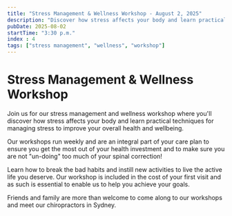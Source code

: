 ```yaml
---
title: "Stress Management & Wellness Workshop - August 2, 2025"
description: "Discover how stress affects your body and learn practical techniques for managing stress to improve your overall health and wellbeing."
pubDate: 2025-08-02
startTime: "3:30 p.m."
index : 4
tags: ["stress management", "wellness", "workshop"]
---
```


# Stress Management & Wellness Workshop

Join us for our stress management and wellness workshop where you'll discover how stress affects your body and learn practical techniques for managing stress to improve your overall health and wellbeing.

Our workshops run weekly and are an integral part of your care plan to ensure you get the most out of your health investment and to make sure you are not "un-doing" too much of your spinal correction! 

Learn how to break the bad habits and instill new activities to live the active life you deserve. Our workshop is included in the cost of your first visit and as such is essential to enable us to help you achieve your goals. 

Friends and family are more than welcome to come along to our workshops and meet our chiropractors in Sydney. 